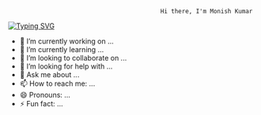                                                Hi there, I'm Monish Kumar
                                               
[![Typing SVG](https://readme-typing-svg.demolab.com?font=Fjalla+One&size=30&duration=3000&pause=500&color=B4EAF7&center=true&multiline=true&width=435&height=170&lines=Hi+there+Mate!!!;I'm+Monish+kumar;AI+Developer+here;Let's+enjoy+the+world+of+AI)](https://git.io/typing-svg)

- 🔭 I’m currently working on ...
- 🌱 I’m currently learning ...
- 👯 I’m looking to collaborate on ...
- 🤔 I’m looking for help with ...
- 💬 Ask me about ...
- 📫 How to reach me: ...
- 😄 Pronouns: ...
- ⚡ Fun fact: ...
